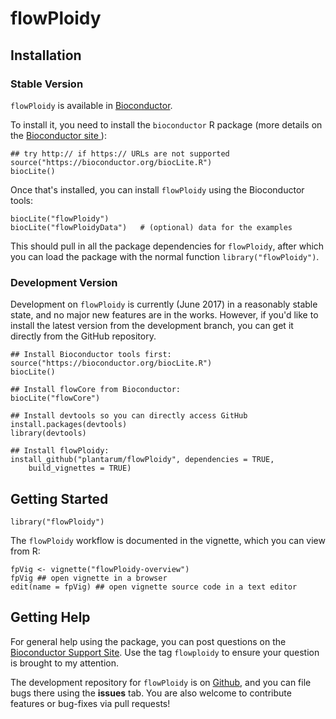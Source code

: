 # flowPloidy

## Installation

### Stable Version

`flowPloidy` is available in [Bioconductor](https://bioconductor.org).

To install it, you need to install the `bioconductor` R package (more
details on the [Bioconductor site ](http://bioconductor.org/install/)):

```{r}
## try http:// if https:// URLs are not supported
source("https://bioconductor.org/biocLite.R")
biocLite()
```

Once that's installed, you can install `flowPloidy` using the Bioconductor
tools:

```{r}
biocLite("flowPloidy")
biocLite("flowPloidyData")   # (optional) data for the examples
```

This should pull in all the package dependencies for `flowPloidy`, after
which you can load the package with the normal function
`library("flowPloidy")`.

### Development Version

Development on `flowPloidy` is currently (June 2017) in a reasonably stable
state, and no major new features are in the works. However, if you'd like
to install the latest version from the development branch, you can get it
directly from the GitHub repository.

```{r}
## Install Bioconductor tools first:
source("https://bioconductor.org/biocLite.R")
biocLite()

## Install flowCore from Bioconductor:
biocLite("flowCore")

## Install devtools so you can directly access GitHub
install.packages(devtools)
library(devtools)

## Install flowPloidy:
install_github("plantarum/flowPloidy", dependencies = TRUE, 
    build_vignettes = TRUE)
```

## Getting Started

```{r}
library("flowPloidy")
```

The `flowPloidy` workflow is documented in the vignette, which you can view
from R:

```{r}
fpVig <- vignette("flowPloidy-overview")
fpVig ## open vignette in a browser
edit(name = fpVig) ## open vignette source code in a text editor
```

## Getting Help
For general help using the package, you can post questions on
the [Bioconductor Support Site](https://support.bioconductor.org/). Use the
tag `flowploidy` to ensure your question is brought to my attention.

The development repository for `flowPloidy` is
on [Github](https://github.com/plantarum/flowPloidy), and you can file bugs
there using the **issues** tab. You are also welcome to contribute features
or bug-fixes via pull requests!
